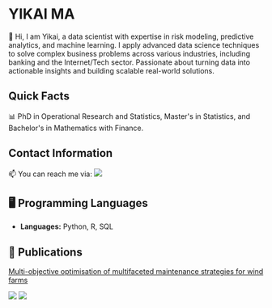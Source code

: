 # YIKAI MA 

👋 Hi, I am Yikai, a data scientist with expertise in risk modeling, predictive analytics, and machine learning. I apply advanced data science techniques to solve complex business problems across various industries, including banking and the Internet/Tech sector. Passionate about turning data into actionable insights and building scalable real-world solutions.

## Quick Facts

📊 PhD in Operational Research and Statistics, Master's in Statistics, and Bachelor's in Mathematics with Finance.

## Contact Information
📫 You can reach me via:  [![](https://img.shields.io/badge/linkedin-%230077B5.svg?style=for-the-badge&logo=linkedin)](https://www.linkedin.com/in/yikaima335337/) 

## 🖥️ Programming Languages

- **Languages:** Python, R, SQL


## 📄 Publications
[Multi-objective optimisation of multifaceted maintenance strategies for wind farms](https://www.tandfonline.com/doi/full/10.1080/01605682.2022.2085066)

<img src="https://github-readme-stats.vercel.app/api?username=ramonple&show_icons=true"/>

<img src="https://github-readme-stats.vercel.app/api/top-langs?username=ramonple&layout=compact"/>


